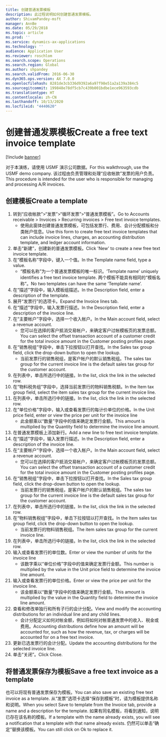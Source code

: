 ```yaml
---
title: 创建普通发票模板
description: 此过程说明如何创建普通发票模板。
author: ShivamPandey-msft
manager: AnnBe
ms.date: 05/29/2018
ms.topic: article
ms.prod: ''
ms.service: dynamics-ax-applications
ms.technology: ''
audience: Application User
ms.reviewer: roschlom
ms.search.scope: Operations
ms.search.region: Global
ms.author: shpandey
ms.search.validFrom: 2016-06-30
ms.dyn365.ops.version: AX 7.0.0
ms.openlocfilehash: 8281de3cb336d9392a6a97f98e51a2a139a384c5
ms.sourcegitcommit: 199848e78df5cb7c439b001bdbe1ece963593cdb
ms.translationtype: HT
ms.contentlocale: zh-CN
ms.lasthandoff: 10/13/2020
ms.locfileid: "4440620"
---
```

# <a name="create-a-free-text-invoice-template"></a><span data-ttu-id="63f90-103">创建普通发票模板</span><span class="sxs-lookup"><span data-stu-id="63f90-103">Create a free text invoice template</span></span>

[!include [banner](../includes/banner.md)]

<span data-ttu-id="63f90-104">对于本演练，请使用 USMF 演示公司数据。</span><span class="sxs-lookup"><span data-stu-id="63f90-104">For this walkthrough, use the USMF demo company.</span></span> <span data-ttu-id="63f90-105">该过程由负责管理和处理“应收帐款”发票的用户负责。</span><span class="sxs-lookup"><span data-stu-id="63f90-105">This procedure is intended for the user who is responsible for managing and processing A/R invoices.</span></span>

## <a name="create-a-template"></a><span data-ttu-id="63f90-106">创建模板</span><span class="sxs-lookup"><span data-stu-id="63f90-106">Create a template</span></span>

1. <span data-ttu-id="63f90-107">转到“应收帐款”>“发票”>“循环发票”>“普通发票模板”。</span><span class="sxs-lookup"><span data-stu-id="63f90-107">Go to Accounts receivable > Invoices > Recurring invoices > Free text invoice templates.</span></span>
    * <span data-ttu-id="63f90-108">使用此窗体创建普通发票模板，可包括发票行、费用、会计分配模板和分类帐户信息。</span><span class="sxs-lookup"><span data-stu-id="63f90-108">Use this form to create free text invoice templates that can include invoice lines, charges, an accounting distribution template, and ledger account information.</span></span>  
2. <span data-ttu-id="63f90-109">单击“新建”，创建新的普通发票模板。</span><span class="sxs-lookup"><span data-stu-id="63f90-109">Click 'New' to create a new free text invoice template.</span></span>
3. <span data-ttu-id="63f90-110">在“模板名称”字段中，键入一个值。</span><span class="sxs-lookup"><span data-stu-id="63f90-110">In the Template name field, type a value.</span></span>
    * <span data-ttu-id="63f90-111">“模板名称”为一个普通发票模板的唯一标识。</span><span class="sxs-lookup"><span data-stu-id="63f90-111">‘Template name’ uniquely identifies a free text invoice template.</span></span> <span data-ttu-id="63f90-112">两个模板不能具有相同的“模板名称”。</span><span class="sxs-lookup"><span data-stu-id="63f90-112">No two templates can have the same ‘Template name’.</span></span>  
4. <span data-ttu-id="63f90-113">在“描述”字段中，输入模板组描述。</span><span class="sxs-lookup"><span data-stu-id="63f90-113">In the Description field, enter a description of the template.</span></span>
5. <span data-ttu-id="63f90-114">展开“发票行”的选项卡。</span><span class="sxs-lookup"><span data-stu-id="63f90-114">Expand the Invoice lines tab.</span></span>
6. <span data-ttu-id="63f90-115">在“描述”字段中，输入发票行描述。</span><span class="sxs-lookup"><span data-stu-id="63f90-115">In the Description field, enter a description of the invoice line.</span></span>
7. <span data-ttu-id="63f90-116">在“主要帐户”字段中，选择一个收入帐户。</span><span class="sxs-lookup"><span data-stu-id="63f90-116">In the Main account field, select a revenue account.</span></span>
    * <span data-ttu-id="63f90-117">您可以在选择的客户抵消交易帐户，来确定客户过帐模板页的发票总额。</span><span class="sxs-lookup"><span data-stu-id="63f90-117">You can select the offset transaction account of a customer credit for the total invoice amount in the Customer posting profiles page.</span></span>  
8. <span data-ttu-id="63f90-118">在“销售税组”字段中，单击下拉按钮以打开查找。</span><span class="sxs-lookup"><span data-stu-id="63f90-118">In the Sales tax group field, click the drop-down button to open the lookup.</span></span>
    * <span data-ttu-id="63f90-119">当前发票行的销售税组，是客户帐户的默认销售税组。</span><span class="sxs-lookup"><span data-stu-id="63f90-119">The sales tax group for the current invoice line is the default sales tax group for the customer account.</span></span>  
9. <span data-ttu-id="63f90-120">在列表中，单击所选行中的链接。</span><span class="sxs-lookup"><span data-stu-id="63f90-120">In the list, click the link in the selected row.</span></span>
10. <span data-ttu-id="63f90-121">在“物料税务组”字段中，选择当前发票行的物料销售税额。</span><span class="sxs-lookup"><span data-stu-id="63f90-121">In the Item tax group field, select the item sales tax group for the current invoice line.</span></span>
11. <span data-ttu-id="63f90-122">在列表中，单击所选行中的链接。</span><span class="sxs-lookup"><span data-stu-id="63f90-122">In the list, click the link in the selected row.</span></span>
12. <span data-ttu-id="63f90-123">在“单位价格”字段中，输入或查看发票行的每计价单位的价格。</span><span class="sxs-lookup"><span data-stu-id="63f90-123">In the Unit price field, enter or view the price per unit for the invoice line</span></span>
    * <span data-ttu-id="63f90-124">此金额乘以“数量”字段中的值来确定发票行金额。</span><span class="sxs-lookup"><span data-stu-id="63f90-124">This amount is multiplied by the Quantity field to determine the invoice line amount.</span></span>  
13. <span data-ttu-id="63f90-125">在普通发票模板上添加新行。</span><span class="sxs-lookup"><span data-stu-id="63f90-125">Add a new line to free text invoice template.</span></span>
14. <span data-ttu-id="63f90-126">在“描述”字段中，输入发票行描述。</span><span class="sxs-lookup"><span data-stu-id="63f90-126">In the Description field, enter a description of the invoice line.</span></span>
15. <span data-ttu-id="63f90-127">在“主要帐户”字段中，选择一个收入帐户。</span><span class="sxs-lookup"><span data-stu-id="63f90-127">In the Main account field, select a revenue account.</span></span>
    * <span data-ttu-id="63f90-128">您可以在选择的客户抵消交易帐户，来确定客户过帐模板页的发票总额。</span><span class="sxs-lookup"><span data-stu-id="63f90-128">You can select the offset transaction account of a customer credit for the total invoice amount in the Customer posting profiles page.</span></span>  
16. <span data-ttu-id="63f90-129">在“销售税组”字段中，单击下拉按钮以打开查找。</span><span class="sxs-lookup"><span data-stu-id="63f90-129">In the Sales tax group field, click the drop-down button to open the lookup.</span></span>
    * <span data-ttu-id="63f90-130">当前发票行的销售税组，是客户帐户的默认销售税组。</span><span class="sxs-lookup"><span data-stu-id="63f90-130">The sales tax group for the current invoice line is the default sales tax group for the customer account.</span></span>  
17. <span data-ttu-id="63f90-131">在列表中，单击所选行中的链接。</span><span class="sxs-lookup"><span data-stu-id="63f90-131">In the list, click the link in the selected row.</span></span>
18. <span data-ttu-id="63f90-132">在“物料销售税组”字段中，单击下拉按钮以打开查找。</span><span class="sxs-lookup"><span data-stu-id="63f90-132">In the Item sales tax group field, click the drop-down button to open the lookup.</span></span>
    * <span data-ttu-id="63f90-133">当前发票行的物料销售税组。</span><span class="sxs-lookup"><span data-stu-id="63f90-133">The item sales tax group for the current invoice line.</span></span>  
19. <span data-ttu-id="63f90-134">在列表中，单击所选行中的链接。</span><span class="sxs-lookup"><span data-stu-id="63f90-134">In the list, click the link in the selected row.</span></span>
20. <span data-ttu-id="63f90-135">输入或查看发票行的单位数。</span><span class="sxs-lookup"><span data-stu-id="63f90-135">Enter or view the number of units for the invoice line</span></span>
    * <span data-ttu-id="63f90-136">该数字乘以“单位价格”字段中的值来确定发票行金额。</span><span class="sxs-lookup"><span data-stu-id="63f90-136">This number is multiplied by the value in the Unit price field to determine the invoice line amount.</span></span>  
21. <span data-ttu-id="63f90-137">输入或查看发票行的单位价格。</span><span class="sxs-lookup"><span data-stu-id="63f90-137">Enter or view the price per unit for the invoice line.</span></span> 
    * <span data-ttu-id="63f90-138">该金额乘以“数量”字段中的值来确定发票行金额。</span><span class="sxs-lookup"><span data-stu-id="63f90-138">This amount is multiplied by the value in the Quantity field to determine the invoice line amount.</span></span>  
22. <span data-ttu-id="63f90-139">查看和修改单独行和所有子行的会计分配。</span><span class="sxs-lookup"><span data-stu-id="63f90-139">View and modify the accounting distributions for an individual line and any child lines.</span></span>
    * <span data-ttu-id="63f90-140">会计分配定义如何对帐金额，例如将如何对帐普通发票中的收入、税金或费用。</span><span class="sxs-lookup"><span data-stu-id="63f90-140">Accounting distributions define how an amount will be accounted for, such as how the revenue, tax, or charges will be accounted for on a free text invoice.</span></span>  
23. <span data-ttu-id="63f90-141">更新已选发票行的会计分配。</span><span class="sxs-lookup"><span data-stu-id="63f90-141">Update the accounting distributions for the selected invoice line.</span></span>
24. <span data-ttu-id="63f90-142">单击“关闭”。</span><span class="sxs-lookup"><span data-stu-id="63f90-142">Click Close.</span></span>

## <a name="save-a-free-text-invoice-as-a-template"></a><span data-ttu-id="63f90-143">将普通发票保存为模板</span><span class="sxs-lookup"><span data-stu-id="63f90-143">Save a free text invoice as a template</span></span>
<span data-ttu-id="63f90-144">也可以将现有普通发票保存为模板。</span><span class="sxs-lookup"><span data-stu-id="63f90-144">You can also save an existing free text invoice as a template.</span></span> <span data-ttu-id="63f90-145">从“发票”选项卡选择“保存到模板”时，请为模板提供名称和说明。</span><span class="sxs-lookup"><span data-stu-id="63f90-145">When you select Save to template from the Invoice tab, provide a name and a description for the template.</span></span> <span data-ttu-id="63f90-146">如果有同名模板，将看到通知，说明已存在该名称的模板。</span><span class="sxs-lookup"><span data-stu-id="63f90-146">If a template with the name already exists, you will see a notification that a template with that name already exists.</span></span> <span data-ttu-id="63f90-147">仍然可以单击“确定”替换该模板。</span><span class="sxs-lookup"><span data-stu-id="63f90-147">You can still click on Ok to replace it.</span></span> 
